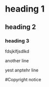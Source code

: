 # heading 1
## heading 2
### heading 3
fdsjklfjsdlkd

another line

yest anptehr line

#Copyright notice